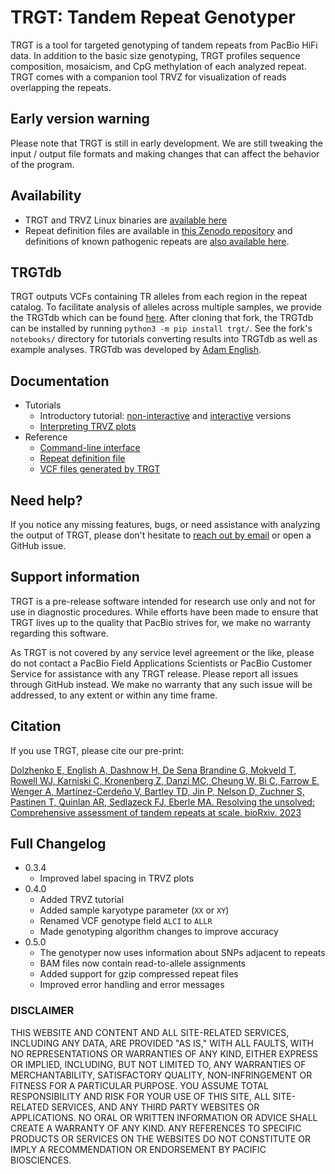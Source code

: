 # TRGT: Tandem Repeat Genotyper

TRGT is a tool for targeted genotyping of tandem repeats from PacBio HiFi data.
In addition to the basic size genotyping, TRGT profiles sequence composition,
mosaicism, and CpG methylation of each analyzed repeat. TRGT comes with a
companion tool TRVZ for visualization of reads overlapping the repeats.

## Early version warning

Please note that TRGT is still in early development. We are still tweaking the
input / output file formats and making changes that can affect the behavior of
the program.

## Availability

- TRGT and TRVZ Linux binaries are [available here](https://github.com/PacificBiosciences/trgt/releases)
- Repeat definition files are available in [this Zenodo repository](https://zenodo.org/record/8329210)
  and definitions of known pathogenic repeats are [also available here](repeats/).

## TRGTdb

TRGT outputs VCFs containing TR alleles from each region in the repeat catalog.
To facilitate analysis of alleles across multiple samples, we provide the TRGTdb
which can be found [here](https://github.com/PacificBiosciences/trgt/pull/6).
After cloning that fork, the TRGTdb can be installed by running
`python3 -m pip install trgt/`. See the fork's `notebooks/` directory for tutorials
converting results into TRGTdb as well as example analyses. TRGTdb was developed by
[Adam English](https://github.com/ACEnglish).

## Documentation

- Tutorials
  - Introductory tutorial: [non-interactive](docs/tutorial.md) and
    [interactive](https://mybinder.org/v2/gh/tandem-repeat-workflows/trgt-tutorial/HEAD?labpath=tutorial.ipynb)
    versions
  - [Interpreting TRVZ plots](docs/trvz-plots.md)
- Reference
  - [Command-line interface](docs/cli.md)
  - [Repeat definition file](docs/repeat_files.md)
  - [VCF files generated by TRGT](docs/vcf_files.md)

## Need help?

If you notice any missing features, bugs, or need assistance with analyzing the
output of TRGT, please don't hesitate to [reach out by email](mailto:edolzhenko@pacificbiosciences.com)
or open a GitHub issue.

## Support information

TRGT is a pre-release software intended for research use only and not for use
in diagnostic procedures. While efforts have been made to ensure that TRGT
lives up to the quality that PacBio strives for, we make no warranty regarding
this software.

As TRGT is not covered by any service level agreement or the like, please do
not contact a PacBio Field Applications Scientists or PacBio Customer Service
for assistance with any TRGT release. Please report all issues through GitHub
instead. We make no warranty that any such issue will be addressed, to any
extent or within any time frame.

## Citation
If you use TRGT, please cite our pre-print:

[Dolzhenko E, English A, Dashnow H, De Sena Brandine G, Mokveld T, Rowell WJ,
Karniski C, Kronenberg Z, Danzi MC, Cheung W, Bi C, Farrow E, Wenger A,
Martínez-Cerdeño V, Bartley TD, Jin P, Nelson D, Zuchner S, Pastinen T,
Quinlan AR, Sedlazeck FJ, Eberle MA. Resolving the unsolved: Comprehensive
assessment of tandem repeats at scale. bioRxiv. 2023](https://doi.org/10.1101/2023.05.12.540470)

## Full Changelog

- 0.3.4
  - Improved label spacing in TRVZ plots
- 0.4.0
  - Added TRVZ tutorial
  - Added sample karyotype parameter (`XX` or `XY`)
  - Renamed VCF genotype field `ALCI` to `ALLR`
  - Made genotyping algorithm changes to improve accuracy
- 0.5.0
  - The genotyper now uses information about SNPs adjacent to repeats
  - BAM files now contain read-to-allele assignments
  - Added support for gzip compressed repeat files
  - Improved error handling and error messages

### DISCLAIMER
THIS WEBSITE AND CONTENT AND ALL SITE-RELATED SERVICES, INCLUDING ANY DATA, ARE 
PROVIDED "AS IS," WITH ALL FAULTS, WITH NO REPRESENTATIONS OR WARRANTIES OF ANY 
KIND, EITHER EXPRESS OR IMPLIED, INCLUDING, BUT NOT LIMITED TO, ANY WARRANTIES 
OF MERCHANTABILITY, SATISFACTORY QUALITY, NON-INFRINGEMENT OR FITNESS FOR A 
PARTICULAR PURPOSE. YOU ASSUME TOTAL RESPONSIBILITY AND RISK FOR YOUR USE OF THIS
SITE, ALL SITE-RELATED SERVICES, AND ANY THIRD PARTY WEBSITES OR APPLICATIONS. NO
ORAL OR WRITTEN INFORMATION OR ADVICE SHALL CREATE A WARRANTY OF ANY KIND. ANY 
REFERENCES TO SPECIFIC PRODUCTS OR SERVICES ON THE WEBSITES DO NOT CONSTITUTE OR 
IMPLY A RECOMMENDATION OR ENDORSEMENT BY PACIFIC BIOSCIENCES.

